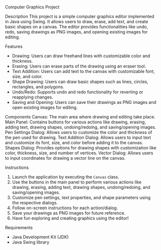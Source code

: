  Computer Graphics Project

Description
This project is a simple computer graphics editor implemented in Java using Swing. 
It allows users to draw, erase, add text, and create basic shapes on a canvas. The editor provides functionalities like undo, redo, saving drawings as PNG images, and opening existing images for editing.

Features
- Drawing: Users can draw freehand lines with customizable color and thickness.
- Erasing: Users can erase parts of the drawing using an eraser tool.
- Text Addition: Users can add text to the canvas with customizable font, size, and color.
- Shape Drawing: Users can draw basic shapes such as lines, circles, rectangles, and polygons.
- Undo/Redo: Supports undo and redo functionality for reverting or reapplying changes.
- Saving and Opening: Users can save their drawings as PNG images and open existing images for editing.

Components
Canvas: The main area where drawing and editing take place.
Main Panel: Contains buttons for various actions like drawing, erasing, adding text, drawing shapes, undoing/redoing, and saving/opening images.
Pen Settings Dialog: Allows users to customize the color and thickness of the pen used for drawing.
Text Addition Dialog: Allows users to input text and customize its font, size, and color before adding it to the canvas.
Shapes Dialog: Provides options for drawing shapes with customization like color, thickness, size, and number of vertices.
Vector Dialog: Allows users to input coordinates for drawing a vector line on the canvas.

Instructions
1. Launch the application by executing the `Canvas` class.
2. Use the buttons in the main panel to perform various actions like drawing, erasing, adding text, drawing shapes, undoing/redoing, and saving/opening images.
3. Customize pen settings, text properties, and shape parameters using the respective dialogs.
4. Follow on-screen instructions for each action/dialog.
5. Save your drawings as PNG images for future reference.
6. Have fun exploring and creating graphics using the editor!

Requirements
- Java Development Kit (JDK)
- Java Swing library
